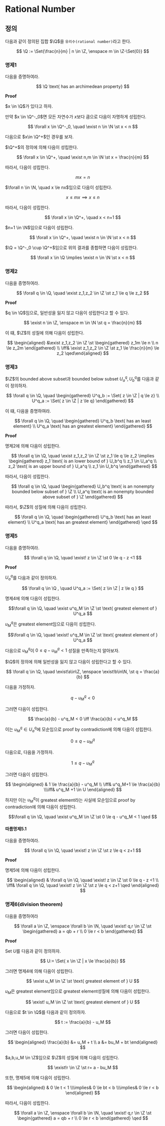 # Rational Number
## 정의
다음과 같이 정의된 집합 $\Q$을 `유리수(rational number)`라고 한다.

$$ \Q := \Set{\frac{n}{m} | n \in \Z, \enspace m \in \Z-\Set{0}} $$

### 명제1
다음을 증명하여라.

$$ \Q \text{ has an archimedean property} $$

**Proof**

$x \in \Q$가 있다고 하자.

만약 $x \in \Q^-_0$면 모든 자연수가 $x$보다 큼으로 다음이 자명하게 성립한다.

$$ \forall x \in \Q^-_0, \quad \exist n \in \N \st x < n $$


다음으로 $x\in \Q^+$인 경우를 보자.

$\Q^+$의 정의에 의해  다음이 성립한다.

$$ \forall x \in \Q^+, \quad \exist n,m \in \N \st x = \frac{n}{m} $$

따라서, 다음이 성립한다.

$$ mx = n $$

$\forall n \in \N, \quad x \le nx$임으로 다음이 성립한다.

$$ x \le mx \implies x \le n $$

따라서, 다음이 성립한다.

$$ \forall x \in \Q^+, \quad x < n+1 $$

$n+1 \in \N$임으로 다음이 성립한다.

$$ \forall x \in \Q^+, \quad \exist n \in \N \st x < n $$

$\Q = \Q^-_0 \cup \Q^+$임으로 위의 결과를 종합하면 다음이 성립한다.

$$ \forall x \in \Q \implies \exist n \in \N \st x < n $$

### 명제2
다음을 증명하여라.

$$ \forall q \in \Q, \quad \exist z_1,z_2 \in \Z \st z_1 \le q \le z_2 $$

**Proof**

$q \in \Q$임으로, 일반성을 잃지 않고 다음이 성립한다고 할 수 있다.

$$ \exist n \in \Z, \enspace m \in \N \st q = \frac{n}{m} $$

이 떄, $\Z$의 성질에 의해 다음이 성립한다.

$$ \begin{aligned} &\exist z_1,z_2 \in \Z \st \begin{gathered} z_1m \le n \\ n \le z_2m \end{gathered}  \\ \iff& \exist z_1,z_2 \in \Z \st z_1 \le \frac{n}{m} \le z_2 \qed\end{aligned}  $$

### 명제3
$\Z$의 bounded above subset과 bounded below subset $U^q_a, U^q_b$를 다음과 같이 정의하자.

$$ \forall q \in \Q, \quad  \begin{gathered} U^q_b := \Set{ z \in \Z | q \le z} \\ U^q_a := \Set{ z \in \Z | z \le q} \end{gathered}  $$

이 떄, 다음을 증명하여라.

$$ \forall q \in \Q, \quad  \begin{gathered} U^q_b \text{ has an least element} \\ U^q_a \text{ has an greatest element} \end{gathered}  $$

**Proof**

명제2에 의해 다음이 성립한다.

$$ \forall q \in \Q, \quad \exist z_1,z_2 \in \Z \st z_1 \le q \le z_2 \implies \begin{gathered} z_1 \text{ is an lower bound of } U_b^q \\ z_1 \in U_a^q \\ z_2 \text{ is an upper bound of } U_a^q \\ z_1 \in U_b^q \end{gathered}  $$

따라서, 다음이 성립한다.

$$ \forall q \in \Q, \quad  \begin{gathered} U_b^q \text{ is an nonempty bounded below subset of } \Z \\ U_a^q \text{ is an nonempty bounded above subset of } \Z  \end{gathered}  $$

따라서, $\Z$의 성질에 의해 다음이 성립한다.

$$ \forall q \in \Q, \quad  \begin{gathered} U^q_b \text{ has an least element} \\ U^q_a \text{ has an greatest element} \end{gathered} \qed $$


### 명제5
다음을 증명하여라.

$$ \forall q \in \Q, \quad \exist! z \in \Z \st  0 \le q - z <1 $$

**Proof**

$U^q_a$를 다음과 같이 정의하자.

$$ \forall q \in \Q , \quad  U^q_a := \Set{ z \in \Z | z \le q } $$

명제4에 의해 다음이 성립한다.

$$\forall q \in \Q, \quad \exist u^q_M \in \Z \st \text{  greatest element of } U^q_a $$

$u^q_M$은 greatest element임으로 다음이 성립한다.

$$\forall q \in \Q, \quad \exist! u^q_M \in \Z \st \text{  greatest element of } U^q_a $$

다음으로 $u^q_M$이 $0 \le q - u^q_M <1$ 성질을 만족하는지 알아보자.

$\Q$의 정의에 의해 일반성을 잃지 않고 다음이 성립한다고 할 수 있다.

$$ \forall q \in \Q, \quad \exist!a\in\Z, \enspace \exist!b\in\N, \st q = \frac{a}{b}  $$

다음을 가정하자.

$$ q - u^q_M < 0 $$

그러면 다음이 성립한다.

$$ \frac{a}{b} - u^q_M < 0 \iff \frac{a}{b} < u^q_M $$

이는 $u^q_M\in U^q_a$에 모순임으로 proof by contradiction에 의해 다음이 성립한다.

$$ 0 \le q - u^q_M $$

다음으로, 다음을 가정하자.

$$ 1 \le q - u^q_M $$

그러면 다음이 성립한다.

$$ \begin{aligned} & 1 \le \frac{a}{b} - u^q_M \\ \iff& u^q_M+1 \le \frac{a}{b} \\\iff& u^q_M +1 \in U \end{aligned}  $$

하지만 이는 $u^q_M$이 greatest element라는 사실에 모순임으로 proof by contradiction에 의해 다음이 성립한다.

$$\forall q \in \Q, \quad \exist u^q_M \in \Z \st 0 \le q - u^q_M < 1 \qed $$

#### 따름명제5.1
다음을 증명하여라.

$$ \forall q \in \Q, \quad \exist! z \in \Z \st z \le q < z+1 $$

**Proof**

명제5에 의해 다음이 성립한다.

$$ \begin{aligned} & \forall q \in \Q, \quad \exist! z \in \Z \st  0 \le q - z <1 \\ \iff& \forall q \in \Q, \quad \exist! z \in \Z \st  z \le q < z+1 \qed \end{aligned}  $$


### 명제6(division theorem)
다음을 증명하여라

$$ \forall a \in \Z, \enspace \forall b \in \N, \quad \exist! q,r \in \Z \st \begin{gathered} a = qb + r \\ 0 \le r < b \end{gathered}  $$

**Proof**

Set $U$를 다음과 같이 정의하자.

$$ U:= \Set{ x \in \Z | x \le \frac{a}{b}} $$

그러면 명제4에 의해 다음이 성립한다.

$$ \exist u_M \in \Z \st \text{ greatest element of } U $$

$u_M$은 greatest element임으로 greatest element성질에 의해 다음이 성립한다.

$$ \exist! u_M \in \Z \st \text{ greatest element of } U $$

다음으로 $t \in \Q$를 다음과 같이 정의하자.

$$ t := \frac{a}{b} - u_M $$

그러면 다음이 성립한다.

$$ \begin{aligned} \frac{a}{b} &= u_M + t \\ a &= bu_M + bt \end{aligned} $$

$a,b,u_M \in \Z$임으로 $\Z$의 성질에 의해 다음이 성립한다.

$$ \exist!r \in \Z \st r= a - bu_M $$

또한, 명제5에 의해 다음이 성립한다.

$$ \begin{aligned} & 0 \le t < 1 \\\implies& 0 \le bt < b \\\implies& 0 \le r < b \end{aligned}  $$

따라서, 다음이 성립한다. 

$$ \forall a \in \Z, \enspace \forall b \in \N, \quad \exist! q,r \in \Z \st \begin{gathered} a = qb + r \\ 0 \le r < b \end{gathered} \qed  $$

